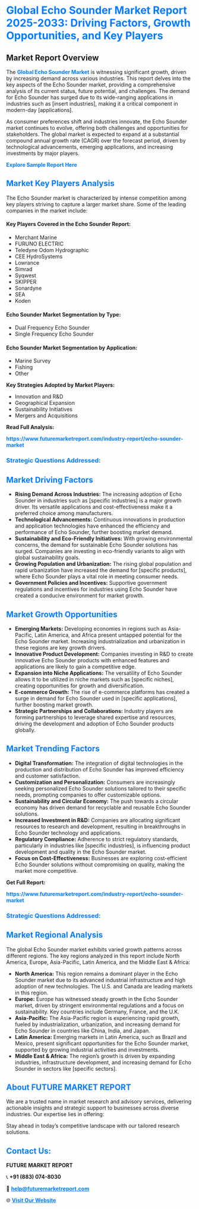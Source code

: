 <h1 style="color: #007BFF;">Global Echo Sounder Market Report 2025-2033: Driving Factors, Growth Opportunities, and Key Players</h1>

<section id="overview">
<h2>Market Report Overview</h2>
<p>The <a href="https://www.futuremarketreport.com/industry-report/echo-sounder-market" style="color: #007BFF; text-decoration: none;"><strong>Global Echo Sounder Market</strong></a> is witnessing significant growth, driven by increasing demand across various industries. This report delves into the key aspects of the Echo Sounder market, providing a comprehensive analysis of its current status, future potential, and challenges. The demand for Echo Sounder has surged due to its wide-ranging applications in industries such as [insert industries], making it a critical component in modern-day [applications].</p>
<p>As consumer preferences shift and industries innovate, the Echo Sounder market continues to evolve, offering both challenges and opportunities for stakeholders. The global market is expected to expand at a substantial compound annual growth rate (CAGR) over the forecast period, driven by technological advancements, emerging applications, and increasing investments by major players.</p>
</section>

<section id="overview">
<p><a href="https://www.futuremarketreport.com/request-sample/reportId=108993" style="color: #007BFF; text-decoration: none;"><strong>Explore Sample Report Here</strong></a></p>
</section>

<section id="key-players">
<h2 style="color: #007BFF;">Market Key Players Analysis</h2>
<p>The Echo Sounder market is characterized by intense competition among key players striving to capture a larger market share. Some of the leading companies in the market include:</p>
<h4>Key Players Covered in the Echo Sounder Report:</h4>
<ul><li>Merchant Marine</li><li>FURUNO ELECTRIC</li><li>Teledyne Odom Hydrographic</li><li>CEE HydroSystems</li><li>Lowrance</li><li>Simrad</li><li>Syqwest</li><li>SKIPPER</li><li>Sonardyne</li><li>SEA</li><li>Koden</li></ul>
<h4>Echo Sounder Market Segmentation by Type:</h4>
<ul><li>Dual Frequency Echo Sounder</li><li>Single Frequency Echo Sounder</li></ul>

<h4>Echo Sounder Market Segmentation by Application:</h4>
<ul><li>Marine Survey</li><li>Fishing</li><li>Other</li></ul>
<p><strong>Key Strategies Adopted by Market Players:</strong></p>
<ul>
<li>Innovation and R&D</li>
<li>Geographical Expansion</li>
<li>Sustainability Initiatives</li>
<li>Mergers and Acquisitions</li>
</ul>
</section>

<section>
<p><strong>Read Full Analysis: </strong></p><a href="https://www.futuremarketreport.com/industry-report/echo-sounder-market" style="color: #007BFF; text-decoration: none;"><strong>https://www.futuremarketreport.com/industry-report/echo-sounder-market</strong></a>
<h3 style="color: #007BFF;">Strategic Questions Addressed:</h3>
</section>

<section id="driving-factors">
<h2 style="color: #007BFF;">Market Driving Factors</h2>
<ul>
<li><strong>Rising Demand Across Industries:</strong> The increasing adoption of Echo Sounder in industries such as [specific industries] is a major growth driver. Its versatile applications and cost-effectiveness make it a preferred choice among manufacturers.</li>
<li><strong>Technological Advancements:</strong> Continuous innovations in production and application technologies have enhanced the efficiency and performance of Echo Sounder, further boosting market demand.</li>
<li><strong>Sustainability and Eco-Friendly Initiatives:</strong> With growing environmental concerns, the demand for sustainable Echo Sounder solutions has surged. Companies are investing in eco-friendly variants to align with global sustainability goals.</li>
<li><strong>Growing Population and Urbanization:</strong> The rising global population and rapid urbanization have increased the demand for [specific products], where Echo Sounder plays a vital role in meeting consumer needs.</li>
<li><strong>Government Policies and Incentives:</strong> Supportive government regulations and incentives for industries using Echo Sounder have created a conducive environment for market growth.</li>
</ul>
</section>

<section id="growth-opportunities">
<h2 style="color: #007BFF;">Market Growth Opportunities</h2>
<ul>
<li><strong>Emerging Markets:</strong> Developing economies in regions such as Asia-Pacific, Latin America, and Africa present untapped potential for the Echo Sounder market. Increasing industrialization and urbanization in these regions are key growth drivers.</li>
<li><strong>Innovative Product Development:</strong> Companies investing in R&D to create innovative Echo Sounder products with enhanced features and applications are likely to gain a competitive edge.</li>
<li><strong>Expansion into Niche Applications:</strong> The versatility of Echo Sounder allows it to be utilized in niche markets such as [specific niches], creating opportunities for growth and diversification.</li>
<li><strong>E-commerce Growth:</strong> The rise of e-commerce platforms has created a surge in demand for Echo Sounder used in [specific applications], further boosting market growth.</li>
<li><strong>Strategic Partnerships and Collaborations:</strong> Industry players are forming partnerships to leverage shared expertise and resources, driving the development and adoption of Echo Sounder products globally.</li>
</ul>
</section>

<section id="trending-factors">
<h2 style="color: #007BFF;">Market Trending Factors</h2>
<ul>
<li><strong>Digital Transformation:</strong> The integration of digital technologies in the production and distribution of Echo Sounder has improved efficiency and customer satisfaction.</li>
<li><strong>Customization and Personalization:</strong> Consumers are increasingly seeking personalized Echo Sounder solutions tailored to their specific needs, prompting companies to offer customizable options.</li>
<li><strong>Sustainability and Circular Economy:</strong> The push towards a circular economy has driven demand for recyclable and reusable Echo Sounder solutions.</li>
<li><strong>Increased Investment in R&D:</strong> Companies are allocating significant resources to research and development, resulting in breakthroughs in Echo Sounder technology and applications.</li>
<li><strong>Regulatory Compliance:</strong> Adherence to strict regulatory standards, particularly in industries like [specific industries], is influencing product development and quality in the Echo Sounder market.</li>
<li><strong>Focus on Cost-Effectiveness:</strong> Businesses are exploring cost-efficient Echo Sounder solutions without compromising on quality, making the market more competitive.</li>
</ul>
</section>

<section>
<p><strong>Get Full Report: </strong></p><a href="https://www.futuremarketreport.com/industry-report/echo-sounder-market" style="color: #007BFF; text-decoration: none;"><strong>https://www.futuremarketreport.com/industry-report/echo-sounder-market</strong></a>
<h3 style="color: #007BFF;">Strategic Questions Addressed:</h3>
</section>


<section id="regional-analysis">
<h2 style="color: #007BFF;">Market Regional Analysis</h2>
<p>The global Echo Sounder market exhibits varied growth patterns across different regions. The key regions analyzed in this report include North America, Europe, Asia-Pacific, Latin America, and the Middle East & Africa:</p>
<ul>
<li><strong>North America:</strong> This region remains a dominant player in the Echo Sounder market due to its advanced industrial infrastructure and high adoption of new technologies. The U.S. and Canada are leading markets in this region.</li>
<li><strong>Europe:</strong> Europe has witnessed steady growth in the Echo Sounder market, driven by stringent environmental regulations and a focus on sustainability. Key countries include Germany, France, and the U.K.</li>
<li><strong>Asia-Pacific:</strong> The Asia-Pacific region is experiencing rapid growth, fueled by industrialization, urbanization, and increasing demand for Echo Sounder in countries like China, India, and Japan.</li>
<li><strong>Latin America:</strong> Emerging markets in Latin America, such as Brazil and Mexico, present significant opportunities for the Echo Sounder market, supported by growing industrial activities and investments.</li>
<li><strong>Middle East & Africa:</strong> The region’s growth is driven by expanding industries, infrastructure development, and increasing demand for Echo Sounder in sectors like [specific sectors].</li>
</ul>
</section>

<footer>
<h2 style="color: #007BFF;">About FUTURE MARKET REPORT</h2>
<p>We are a trusted name in market research and advisory services, delivering actionable insights and strategic support to businesses across diverse industries. Our expertise lies in offering:</p>

<p>Stay ahead in today’s competitive landscape with our tailored research solutions.</p>

<h2 style="color: #007BFF;">Contact Us:</h2>
<p><strong>FUTURE MARKET REPORT</strong></p>
<p>📞 <strong>+91 (883) 074-8030</strong></p>
<p>📧 <strong><a href="mailto:help@futuremarketreport.com" style="color: #007BFF;">help@futuremarketreport.com</a></strong></p>
<p>🌐 <strong><a href="https://www.futuremarketreport.com/" style="color: #007BFF;">Visit Our Website</a></strong></p>
</footer>